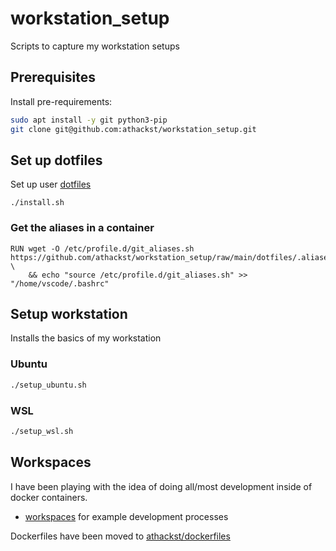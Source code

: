 # workstation_setup

Scripts to capture my workstation setups

## Prerequisites

Install pre-requirements:

```bash
sudo apt install -y git python3-pip
git clone git@github.com:athackst/workstation_setup.git
```

## Set up dotfiles

Set up user [dotfiles](install.md)

```
./install.sh
```

### Get the aliases in a container

```docker
RUN wget -O /etc/profile.d/git_aliases.sh https://github.com/athackst/workstation_setup/raw/main/dotfiles/.aliases/git_aliases.sh \
    && echo "source /etc/profile.d/git_aliases.sh" >> "/home/vscode/.bashrc"
```

## Setup workstation

Installs the basics of my workstation

### Ubuntu

```bash
./setup_ubuntu.sh
```

### WSL

```bash
./setup_wsl.sh
```

## Workspaces

I have been playing with the idea of doing all/most development inside of docker containers.

- [workspaces](workspaces/README.md) for example development processes

Dockerfiles have been moved to [athackst/dockerfiles](https://github.com/athackst/dockerfiles)
